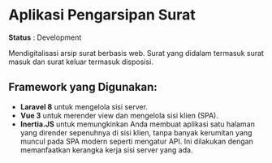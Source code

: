 # Aplikasi Pengarsipan Surat

**Status** : Development

Mendigitalisasi arsip surat berbasis web. Surat yang didalam termasuk surat masuk dan surat keluar termasuk disposisi.

Framework yang Digunakan:
-
- **Laravel 8** untuk mengelola sisi server.
- **Vue 3** untuk merender view dan mengelola sisi klien (SPA).
- **Inertia.JS** untuk memungkinkan Anda membuat aplikasi satu halaman yang dirender sepenuhnya di sisi klien, tanpa banyak kerumitan yang muncul pada SPA modern seperti mengatur API. Ini dilakukan dengan memanfaatkan kerangka kerja sisi server yang ada.

